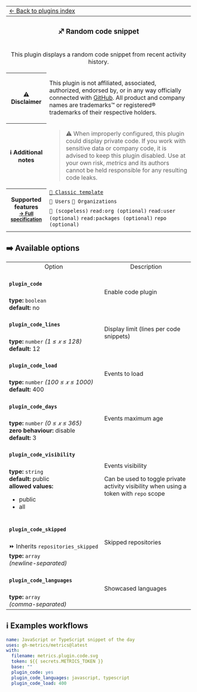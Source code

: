 <!--header-->
<table>
  <tr><td colspan="2"><a href="/README.md#-plugins">← Back to plugins index</a></td></tr>
  <tr><th colspan="2"><h3>♐ Random code snippet</h3></th></tr>
  <tr><td colspan="2" align="center"><p>This plugin displays a random code snippet from recent activity history.</p>
</td></tr>
  <tr><th>⚠️ Disclaimer</th><td><p>This plugin is not affiliated, associated, authorized, endorsed by, or in any way officially connected with <a href="https://github.com">GitHub</a>.
All product and company names are trademarks™ or registered® trademarks of their respective holders.</p>
</td></tr>
  <tr><th>ℹ Additional notes</th><td><blockquote>
<p>⚠️ When improperly configured, this plugin could display private code.
If you work with sensitive data or company code, it is advised to keep this plugin disabled.
Use at your own risk, <em>metrics</em> and its authors cannot be held responsible for any resulting code leaks.</p>
</blockquote>
</td></tr>
  <tr>
    <th rowspan="3">Supported features<br><sub><a href="metadata.yml">→ Full specification</a></sub></th>
    <td><a href="/source/templates/classic/README.md"><code>📗 Classic template</code></a></td>
  </tr>
  <tr>
    <td><code>👤 Users</code> <code>👥 Organizations</code></td>
  </tr>
  <tr>
    <td><code>🔑 (scopeless)</code> <code>read:org (optional)</code> <code>read:user (optional)</code> <code>read:packages (optional)</code> <code>repo (optional)</code></td>
  </tr>
  <tr>
    <td colspan="2" align="center">
      <img src="https://github.com/gh-metrics/metrics/blob/examples/metrics.plugin.code.svg" alt=""></img>
      <img width="900" height="1" alt="">
    </td>
  </tr>
</table>
<!--/header-->

## ➡️ Available options

<!--options-->
<table>
  <tr>
    <td align="center" nowrap="nowrap">Option</i></td><td align="center" nowrap="nowrap">Description</td>
  </tr>
  <tr>
    <td nowrap="nowrap"><h4><code>plugin_code</code></h4></td>
    <td rowspan="2"><p>Enable code plugin</p>
<img width="900" height="1" alt=""></td>
  </tr>
  <tr>
    <td nowrap="nowrap"><b>type:</b> <code>boolean</code>
<br>
<b>default:</b> no<br></td>
  </tr>
  <tr>
    <td nowrap="nowrap"><h4><code>plugin_code_lines</code></h4></td>
    <td rowspan="2"><p>Display limit (lines per code snippets)</p>
<img width="900" height="1" alt=""></td>
  </tr>
  <tr>
    <td nowrap="nowrap"><b>type:</b> <code>number</code>
<i>(1 ≤
𝑥
≤ 128)</i>
<br>
<b>default:</b> 12<br></td>
  </tr>
  <tr>
    <td nowrap="nowrap"><h4><code>plugin_code_load</code></h4></td>
    <td rowspan="2"><p>Events to load</p>
<img width="900" height="1" alt=""></td>
  </tr>
  <tr>
    <td nowrap="nowrap"><b>type:</b> <code>number</code>
<i>(100 ≤
𝑥
≤ 1000)</i>
<br>
<b>default:</b> 400<br></td>
  </tr>
  <tr>
    <td nowrap="nowrap"><h4><code>plugin_code_days</code></h4></td>
    <td rowspan="2"><p>Events maximum age</p>
<img width="900" height="1" alt=""></td>
  </tr>
  <tr>
    <td nowrap="nowrap"><b>type:</b> <code>number</code>
<i>(0 ≤
𝑥
≤ 365)</i>
<br>
<b>zero behaviour:</b> disable</br>
<b>default:</b> 3<br></td>
  </tr>
  <tr>
    <td nowrap="nowrap"><h4><code>plugin_code_visibility</code></h4></td>
    <td rowspan="2"><p>Events visibility</p>
<p>Can be used to toggle private activity visibility when using a token with <code>repo</code> scope</p>
<img width="900" height="1" alt=""></td>
  </tr>
  <tr>
    <td nowrap="nowrap"><b>type:</b> <code>string</code>
<br>
<b>default:</b> public<br>
<b>allowed values:</b><ul><li>public</li><li>all</li></ul></td>
  </tr>
  <tr>
    <td nowrap="nowrap"><h4><code>plugin_code_skipped</code></h4></td>
    <td rowspan="2"><p>Skipped repositories</p>
<img width="900" height="1" alt=""></td>
  </tr>
  <tr>
    <td nowrap="nowrap">⏩ Inherits <code>repositories_skipped</code><br>
<b>type:</b> <code>array</code>
<i>(newline-separated)</i>
<br></td>
  </tr>
  <tr>
    <td nowrap="nowrap"><h4><code>plugin_code_languages</code></h4></td>
    <td rowspan="2"><p>Showcased languages</p>
<img width="900" height="1" alt=""></td>
  </tr>
  <tr>
    <td nowrap="nowrap"><b>type:</b> <code>array</code>
<i>(comma-separated)</i>
<br></td>
  </tr>
</table>
<!--/options-->

## ℹ️ Examples workflows

<!--examples-->
```yaml
name: JavaScript or TypeScript snippet of the day
uses: gh-metrics/metrics@latest
with:
  filename: metrics.plugin.code.svg
  token: ${{ secrets.METRICS_TOKEN }}
  base: ""
  plugin_code: yes
  plugin_code_languages: javascript, typescript
  plugin_code_load: 400

```
<!--/examples-->
